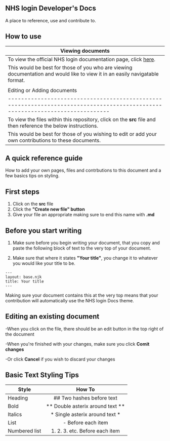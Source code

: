 
## NHS login Developer's Docs

A place to reference, use and contribute to.

## How to use

|Viewing documents                                                                                                            |
|-----------------------------------------------------------------------------------------------------------------------------|
|To view the official NHS login documentation page, click [here](https://faithmawi.github.io/).                               |
|This would be best for those of you who are viewing documentation and would like to view it in an easily navigatable format. |
|                                                                                                                             |
|Editing or Adding documents                                                                                                  |
|-----------------------------------------------------------------------------------------------------------------------------|
|To view the files within this repository, click on the **src** file and then reference the below instructions.               |
|This would be best for those of you wishing to edit or add your own contributions to these documents.                        |

## A quick reference guide


How to add your own pages, files and contrbutions to this document and a few basics tips on styling.

## First steps 

1. Click on the **src** file
2. Click the **"Create new file" button** 
3. Give your file an appropriate making sure to end this name with **.md**

## Before you start writing

1. Make sure before you begin writing your document, that you copy and paste the following block of text to the very top of your document. 

2. Make sure that where it states **"Your title"**, you change it to whatever you would like your title to be.

```
---
layout: base.njk
title: Your title
---

```

Making sure your document contains this at the very top means that your contribution will automatically use the NHS login Docs theme.

## Editing an existing document

-When you click on the file, there should be an edit button in the top right of the document

-When you're finished with your changes, make sure you click **Comit changes**

-Or click **Cancel** if you wish to discard your changes 

## Basic Text Styling Tips

| Style         | How To                                  |
| ------------- |:-------------:                          |
|Heading        | ## Two hashes before text               |
|Bold           | ** Double asterix around text **        |
|Italics | * Single asterix around text *                 |
|List | - Before each item|
|Numbered list | 1. 2. 3. etc. Before each item |
